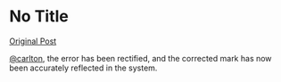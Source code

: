 # No Title

[Original Post](https://discourse.onlinedegree.iitm.ac.in/t/166816/74)

<p><a class="mention" href="/u/carlton">@carlton</a>, the error has been rectified, and the corrected mark has now been accurately reflected in the system.</p>